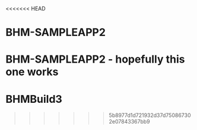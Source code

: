 <<<<<<< HEAD
# BHM-SAMPLEAPP2
BHM-SAMPLEAPP2 - hopefully this one works
=======
# BHMBuild3
>>>>>>> 5b8977d1d721932d37d750867302e07843367bb9
